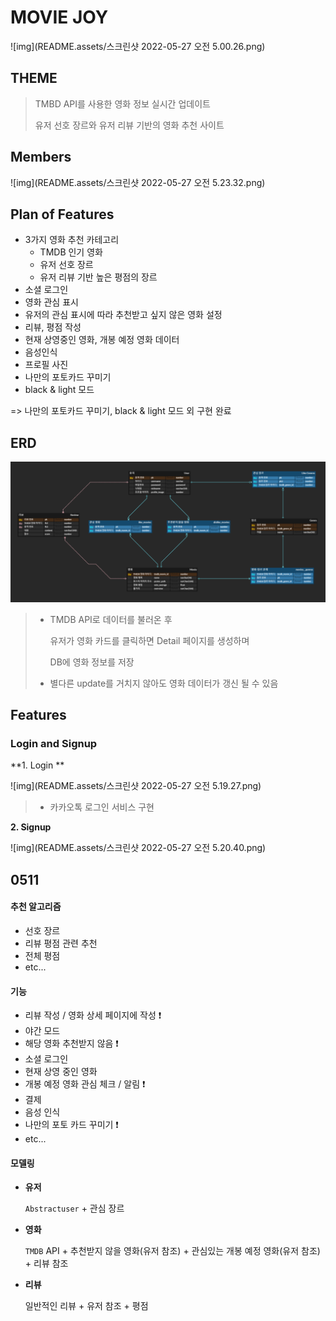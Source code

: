 # MOVIE JOY

![img](README.assets/스크린샷 2022-05-27 오전 5.00.26.png)



## THEME

> TMBD API를 사용한 영화 정보 실시간 업데이트
>
> 유저 선호 장르와 유저 리뷰 기반의 영화 추천 사이트



## Members

![img](README.assets/스크린샷 2022-05-27 오전 5.23.32.png)



##	Plan of Features

* 3가지 영화 추천 카테고리
  * TMDB 인기 영화
  * 유저 선호 장르
  * 유저 리뷰 기반 높은 평점의 장르
* 소셜 로그인 
* 영화 관심 표시
* 유저의 관심 표시에 따라 추천받고 싶지 않은 영화 설정
* 리뷰, 평점 작성
* 현재 상영중인 영화, 개봉 예정 영화 데이터
* 음성인식
* 프로필 사진 
* 나만의 포토카드 꾸미기
* black & light 모드

=> 나만의 포토카드 꾸미기, black & light 모드 외 구현 완료



## ERD

![img](README.assets/unknown-3595980.png)

> * TMDB API로 데이터를 불러온 후 
>
>   유저가 영화 카드를 클릭하면 Detail 페이지를 생성하며 
>
>   DB에 영화 정보를 저장
>
> * 별다른 update를 거치지 않아도 영화 데이터가 갱신 될 수 있음



## Features

### Login and Signup

**1. Login **

![img](README.assets/스크린샷 2022-05-27 오전 5.19.27.png)

> * 카카오톡 로그인 서비스 구현

**2. Signup**

![img](README.assets/스크린샷 2022-05-27 오전 5.20.40.png)





## 0511

#### 추천 알고리즘

- 선호 장르
- 리뷰 평점 관련 추천
- 전체 평점
- etc...

#### 기능

- 리뷰 작성 / 영화 상세 페이지에 작성 :exclamation:
- 야간 모드
- 해당 영화 추천받지 않음 :exclamation:
- 소셜 로그인
- 현재 상영 중인 영화
- 개봉 예정 영화 관심 체크 / 알림 :exclamation:
- 결제
- 음성 인식
- 나만의 포토 카드 꾸미기 :exclamation:
- etc...

#### 모델링

- **유저**

  `Abstractuser` + 관심 장르 

- **영화**

  `TMDB` API + 추천받지 않을 영화(유저 참조) + 관심있는 개봉 예정 영화(유저 참조) + 리뷰 참조

- **리뷰**

  일반적인 리뷰 + 유저 참조 + 평점 

